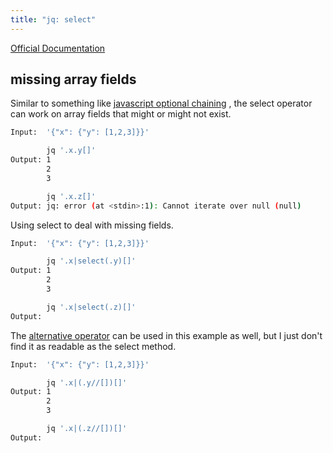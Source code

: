 ```yaml
---
title: "jq: select"
---
```


[Official Documentation](https://stedolan.github.io/jq/manual/#select(boolean_expression))

## missing array fields

Similar to something like
[javascript optional chaining](https://developer.mozilla.org/en-US/docs/Web/JavaScript/Reference/Operators/Optional_chaining)
, the select operator can work on array fields that might or might not exist.


```bash
Input:  '{"x": {"y": [1,2,3]}}'

        jq '.x.y[]'
Output: 1
        2
        3

        jq '.x.z[]'
Output: jq: error (at <stdin>:1): Cannot iterate over null (null)
```

Using select to deal with missing fields.


```bash
Input:  '{"x": {"y": [1,2,3]}}'

        jq '.x|select(.y)[]'
Output: 1
        2
        3

        jq '.x|select(.z)[]'
Output:
```

The [alternative operator](https://stedolan.github.io/jq/manual/#Alternativeoperator://)
can be used in this example as well, but I just don't find it as readable as the select method.


```bash
Input:  '{"x": {"y": [1,2,3]}}'

        jq '.x|(.y//[])[]'
Output: 1
        2
        3

        jq '.x|(.z//[])[]'
Output:
```

